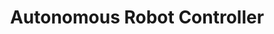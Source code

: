 ---
title: Autonomous Robot Controller
type: project
image: cupcake_lines.png
tags:
  - Python
  - Linux
color: D5E1FF
titleColor: A2BDFF
description: A web application that generates Spotify playlists using OpenCV and the Spotify API with Python.
year: 2021
---